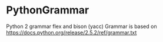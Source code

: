 # PythonGrammar
Python 2 grammar flex and bison (yacc)
Grammar is based on https://docs.python.org/release/2.5.2/ref/grammar.txt
